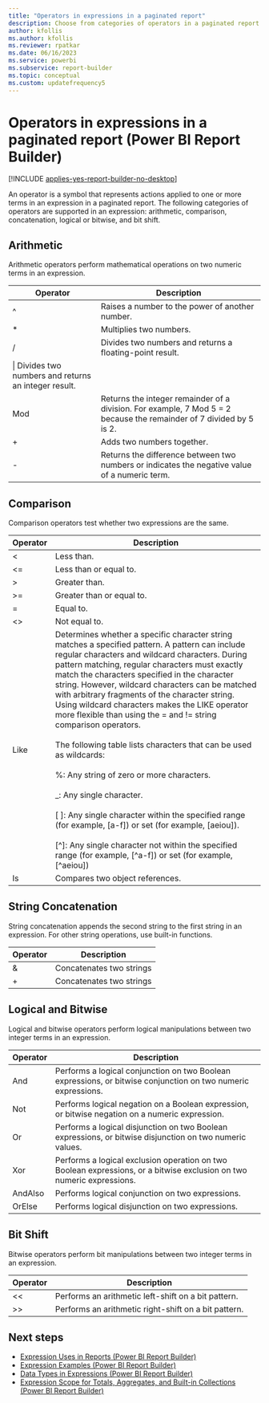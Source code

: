 ```yaml
---
title: "Operators in expressions in a paginated report"
description: Choose from categories of operators in a paginated report that are supported in an expression that represents actions applied to terms in an expression in Report Builder.
author: kfollis
ms.author: kfollis
ms.reviewer: rpatkar
ms.date: 06/16/2023
ms.service: powerbi
ms.subservice: report-builder
ms.topic: conceptual
ms.custom: updatefrequency5
---
```

# Operators in expressions in a paginated report (Power BI Report Builder)

[!INCLUDE [applies-yes-report-builder-no-desktop](../../includes/applies-yes-report-builder-no-desktop.md)]

  An operator is a symbol that represents actions applied to one or more terms in an expression in a paginated report. The following categories of operators are supported in an expression: arithmetic, comparison, concatenation, logical or bitwise, and bit shift.

## Arithmetic

Arithmetic operators perform mathematical operations on two numeric terms in an expression.

| Operator | Description |
| --- | --- |
| ^ | Raises a number to the power of another number. |
| * | Multiplies two numbers. |
| / | Divides two numbers and returns a floating-point result. |
| \\| Divides two numbers and returns an integer result. |
| Mod | Returns the integer remainder of a division. For example, 7 Mod 5 = 2 because the remainder of 7 divided by 5 is 2. |
| + | Adds two numbers together. |
| - | Returns the difference between two numbers or indicates the negative value of a numeric term. |

## Comparison

Comparison operators test whether two expressions are the same.

| Operator | Description |
| --- | --- |
| < | Less than. |
| \<= | Less than or equal to. |
| > | Greater than. |
| >= | Greater than or equal to. |
| = | Equal to. |
| <> | Not equal to. |
| Like | Determines whether a specific character string matches a specified pattern. A pattern can include regular characters and wildcard characters. During pattern matching, regular characters must exactly match the characters specified in the character string. However, wildcard characters can be matched with arbitrary fragments of the character string. Using wildcard characters makes the LIKE operator more flexible than using the = and != string comparison operators.<br /><br />The following table lists characters that can be used as wildcards:<br /><br />%: Any string of zero or more characters.<br /><br />_: Any single character.<br /><br />[ ]: Any single character within the specified range (for example, [a-f]) or set (for example, [aeiou]).<br /><br />[^]: Any single character not within the specified range (for example, [^a-f]) or set (for example, [^aeiou]) |
| Is | Compares two object references. |

## String Concatenation

String concatenation appends the second string to the first string in an expression. For other string operations, use built-in functions.

| Operator | Description |
| --- | --- |
| & | Concatenates two strings |
| + | Concatenates two strings |

## Logical and Bitwise

Logical and bitwise operators perform logical manipulations between two integer terms in an expression.

| Operator | Description |
| --- | --- |
| And | Performs a logical conjunction on two Boolean expressions, or bitwise conjunction on two numeric expressions. |
| Not | Performs logical negation on a Boolean expression, or bitwise negation on a numeric expression. |
| Or | Performs a logical disjunction on two Boolean expressions, or bitwise disjunction on two numeric values. |
| Xor | Performs a logical exclusion operation on two Boolean expressions, or a bitwise exclusion on two numeric expressions. |
| AndAlso | Performs logical conjunction on two expressions. |
| OrElse | Performs logical disjunction on two expressions. |

## Bit Shift

Bitwise operators perform bit manipulations between two integer terms in an expression.

| Operator | Description |
| --- | --- |
| <\< | Performs an arithmetic left-shift on a bit pattern. |
| >> | Performs an arithmetic right-shift on a bit pattern. |

## Next steps

- [Expression Uses in Reports (Power BI Report Builder)](./expression-uses-reports-report-builder.md)
- [Expression Examples (Power BI Report Builder)](./report-builder-expression-examples.md)
- [Data Types in Expressions (Power BI Report Builder)](./data-types-expressions-report-builder.md)
- [Expression Scope for Totals, Aggregates, and Built-in Collections (Power BI Report Builder)](./expression-scope-for-totals-aggregates-and-built-in-collections.md)
